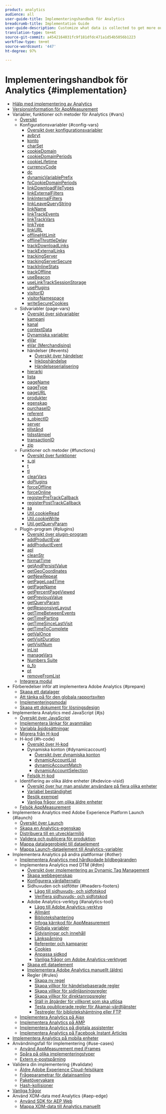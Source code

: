 ```yaml
---
product: analytics
audience: all
user-guide-title: Implementeringshandbok för Analytics
breadcrumb-title: Implementation Guide
user-guide-description: Customize what data is collected to get more out of Adobe Analytics.
translation-type: tm+mt
source-git-commit: a4542164031fc9f181dfdc471a1d54b5056b1223
workflow-type: tm+mt
source-wordcount: '447'
ht-degree: 97%

---
```



# Implementeringshandbok för Analytics {#implementation}

+ [Hjälp med implementering av Analytics](home.md)
+ [Versionsinformation för AppMeasurement](appmeasurement-updates.md)
+ Variabler, funktioner och metoder för Analytics {#vars}
   + [Översikt](vars/overview.md)
   + Konfigurationsvariabler {#config-vars}
      + [Översikt över konfigurationsvariabler](vars/config-vars/configuration-variables.md)
      + [avbryt](vars/config-vars/abort.md)
      + [konto](vars/config-vars/account.md)
      + [charSet](vars/config-vars/charset.md)
      + [cookieDomain](vars/config-vars/cookiedomain.md)
      + [cookieDomainPeriods](vars/config-vars/cookiedomainperiods.md)
      + [cookieLifetime](vars/config-vars/cookielifetime.md)
      + [currencyCode](vars/config-vars/currencycode.md)
      + [dc](vars/config-vars/dc.md)
      + [dynamicVariablePrefix](vars/config-vars/dynamicvariableprefix.md)
      + [fpCookieDomainPeriods](vars/config-vars/fpcookiedomainperiods.md)
      + [linkDownloadFileTypes](vars/config-vars/linkdownloadfiletypes.md)
      + [linkExternalFilters](vars/config-vars/linkexternalfilters.md)
      + [linkInternalFilters](vars/config-vars/linkinternalfilters.md)
      + [linkLeaveQueryString](vars/config-vars/linkleavequerystring.md)
      + [linkName](vars/config-vars/linkname.md)
      + [linkTrackEvents](vars/config-vars/linktrackevents.md)
      + [linkTrackVars](vars/config-vars/linktrackvars.md)
      + [linkType](vars/config-vars/linktype.md)
      + [linkURL](vars/config-vars/linkurl.md)
      + [offlineHitLimit](vars/config-vars/offlinehitlimit.md)
      + [offlineThrottleDelay](vars/config-vars/offlinethrottledelay.md)
      + [trackDownloadLinks](vars/config-vars/trackdownloadlinks.md)
      + [trackExternalLinks](vars/config-vars/trackexternallinks.md)
      + [trackingServer](vars/config-vars/trackingserver.md)
      + [trackingServerSecure](vars/config-vars/trackingserversecure.md)
      + [trackInlineStats](vars/config-vars/trackinlinestats.md)
      + [trackOffline](vars/config-vars/trackoffline.md)
      + [useBeacon](vars/config-vars/usebeacon.md)
      + [useLinkTrackSessionStorage](vars/config-vars/uselinktracksessionstorage.md)
      + [usePlugins](vars/config-vars/useplugins.md)
      + [visitorID](vars/config-vars/visitorid.md)
      + [visitorNamespace](vars/config-vars/visitornamespace.md)
      + [writeSecureCookies](vars/config-vars/writesecurecookies.md)
   + Sidvariabler {page-vars}
      + [Översikt över sidvariabler](vars/page-vars/page-variables.md)
      + [kampanj](vars/page-vars/campaign.md)
      + [kanal](vars/page-vars/channel.md)
      + [contextData](vars/page-vars/contextdata.md)
      + [Dynamiska variabler](vars/page-vars/dynamic-variables.md)
      + [eVar](vars/page-vars/evar.md)
      + [eVar (Merchandising)](vars/page-vars/evar-merchandising.md)
      + händelser {#events}
         + [Översikt över händelser](vars/page-vars/events/events-overview.md)
         + [Inköpshändelse](vars/page-vars/events/event-purchase.md)
         + [Händelseserialisering](vars/page-vars/events/event-serialization.md)
      + [hierarki](vars/page-vars/hier.md)
      + [lista](vars/page-vars/list.md)
      + [pageName](vars/page-vars/pagename.md)
      + [pageType](vars/page-vars/pagetype.md)
      + [pageURL](vars/page-vars/pageurl.md)
      + [produkter](vars/page-vars/products.md)
      + [egenskap](vars/page-vars/prop.md)
      + [purchaseID](vars/page-vars/purchaseid.md)
      + [referent](vars/page-vars/referrer.md)
      + [s_objectID](vars/page-vars/s-objectid.md)
      + [server](vars/page-vars/server.md)
      + [tillstånd](vars/page-vars/state.md)
      + [tidsstämpel](vars/page-vars/timestamp.md)
      + [transactionID](vars/page-vars/transactionid.md)
      + [zip](vars/page-vars/zip.md)
   + Funktioner och metoder {#functions}
      + [Översikt över funktioner](vars/functions/overview.md)
      + [s_gi](vars/functions/s-gi.md)
      + [t](vars/functions/t-method.md)
      + [tl](vars/functions/tl-method.md)
      + [clearVars](vars/functions/clearvars.md)
      + [doPlugins](vars/functions/doplugins.md)
      + [forceOffline](vars/functions/forceoffline.md)
      + [forceOnline](vars/functions/forceonline.md)
      + [registerPreTrackCallback](vars/functions/registerpretrackcallback.md)
      + [registerPostTrackCallback](vars/functions/registerposttrackcallback.md)
      + [sa](vars/functions/sa-method.md)
      + [Util.cookieRead](vars/functions/util-cookieread.md)
      + [Util.cookieWrite](vars/functions/util-cookiewrite.md)
      + [Util.getQueryParam](vars/functions/util-getqueryparam.md)
   + Plugin-program {#plugins}
      + [Översikt över plugin-program](vars/plugins/impl-plugins.md)
      + [addProductEvar](vars/plugins/addproductevar.md)
      + [addProductEvent](vars/plugins/addproductevent.md)
      + [apl](vars/plugins/apl.md)
      + [cleanStr](vars/plugins/cleanstr.md)
      + [formatTime](vars/plugins/formattime.md)
      + [getAndPersistValue](vars/plugins/getandpersistvalue.md)
      + [getGeoCoordinates](vars/plugins/getgeocoordinates.md)
      + [getNewRepeat](vars/plugins/getnewrepeat.md)
      + [getPageLoadTime](vars/plugins/getpageloadtime.md)
      + [getPageName](vars/plugins/getpagename.md)
      + [getPercentPageViewed](vars/plugins/getpercentpageviewed.md)
      + [getPreviousValue](vars/plugins/getpreviousvalue.md)
      + [getQueryParam](vars/plugins/getqueryparam.md)
      + [getResponsiveLayout](vars/plugins/getresponsivelayout.md)
      + [getTimeBetweenEvents](vars/plugins/gettimebetweenevents.md)
      + [getTimeParting](vars/plugins/gettimeparting.md)
      + [getTimeSinceLastVisit](vars/plugins/gettimesincelastvisit.md)
      + [getTimeToComplete](vars/plugins/gettimetocomplete.md)
      + [getValOnce](vars/plugins/getvalonce.md)
      + [getVisitDuration](vars/plugins/getvisitduration.md)
      + [getVisitNum](vars/plugins/getvisitnum.md)
      + [inList](vars/plugins/inlist.md)
      + [manageVars](vars/plugins/managevars.md)
      + [Numbers Suite](vars/plugins/numberssuite.md)
      + [p_fo](vars/plugins/p-fo.md)
      + [pt](vars/plugins/pt-plugin.md)
      + [removeFromList](vars/plugins/removefromlist.md)
   + [Integrera modul](vars/integrate.md)
+ Förberedelser inför att implementera Adobe Analytics {#prepare}
   + [Skapa ett datalager](prepare/data-layer.md)
   + [Att tänka på för den globala rapportsviten](prepare/global-rs.md)
   + [Implementeringsmodal](prepare/implementation-modal.md)
   + [Skapa ett dokument för lösningsdesign](prepare/solution-design.md)
+ Implementera Analytics med JavaScript {#js}
   + [Översikt över JavaScript](js/overview.md)
   + [Implementera länkar för avanmälan](js/opt-out.md)
   + [Variabla åsidosättningar](js/overrides.md)
   + [Migrera från H-kod](js/migrate-from-hcode.md)
   + H-kod {#h-code}
      + [Översikt över H-kod](js/h-code/overview.md)
      + Dynamiska konton {#dynamicaccount}
         + [Översikt över dynamiska konton](js/h-code/dynamicaccount/overview.md)
         + [dynamicAccountList](js/h-code/dynamicaccount/dynamicaccountlist.md)
         + [dynamicAccountMatch](js/h-code/dynamicaccount/dynamicaccountmatch.md)
         + [dynamicAccountSelection](js/h-code/dynamicaccount/dynamicaccountselection.md)
      + [Felsök H-kod](js/h-code/troubleshooting.md)
   + Identifiering av olika äldre enheter {#xdevice-visid}
      + [Översikt över hur man ansluter användare på flera olika enheter](js/xdevice-visid/xdevice-connecting.md)
      + [Variabel beständighet](js/xdevice-visid/variable-persistence.md)
      + [Besök exempel](js/xdevice-visid/visit-example.md)
      + [Vanliga frågor om olika äldre enheter](js/xdevice-visid/xdevice-faq.md)
   + [Felsök AppMeasurement](js/troubleshooting.md)
+ Implementera Analytics med Adobe Experience Platform Launch {#launch}
   + [Översikt över Launch](launch/overview.md)
   + [Skapa en Analytics-egenskap](launch/create-analytics-property.md)
   + [Distribuera till en utvecklarmiljö](launch/deploy-dev.md)
   + [Validera och publicera för produktion](launch/validate-publish-prod.md)
   + [Mappa datalagerobjekt till dataelement](launch/layer-to-elements.md)
   + [Mappa Launch-dataelement till Analytics-variabler](launch/elements-to-variable.md)
+ Implementera Analytics på andra plattformar {#other}
   + [Implementera Analytics med hårdkodade bildbegäranden](other/hardcoded.md)
   + Implementera Analytics med DTM {#dtm}
      + [Översikt över implementering av Dynamic Tag Management](other/dtm/dtm-implementation-overview.md)
      + [Skapa webbegenskap](other/dtm/t-create-web-property.md)
      + [Konfigurera värdalternativ](other/dtm/t-configure-hosting.md)
      + Sidhuvuden och sidfötter {#headers-footers}
         + [Lägg till sidhuvuds- och sidfotskod](other/dtm/c-headers-footers/t-header-footer-code.md)
         + [Verifiera sidhuvuds- och sidfotskod](other/dtm/c-headers-footers/t-verify-header-footer.md)
      + Adobe Analytics-verktyg {#analytics-tool}
         + [Lägg till Adobe Analytics-verktyg](other/dtm/c-aa-tool/analytics-dtm.md)
         + [Allmänt](other/dtm/c-aa-tool/general-settings-analytics.md)
         + [Bibliotekshantering](other/dtm/c-aa-tool/library-management.md)
         + [Infoga kärnkod för AppMeasurement](other/dtm/c-aa-tool/t-appmeasurement-code.md)
         + [Globala variabler](other/dtm/c-aa-tool/global-variables.md)
         + [Sidvisningar och innehåll](other/dtm/c-aa-tool/pageviews-content.md)
         + [Länkspårning](other/dtm/c-aa-tool/link-tracking.md)
         + [Referenter och kampanjer](other/dtm/c-aa-tool/referrers-campaigns.md)
         + [Cookies](other/dtm/c-aa-tool/cookies-analytics.md)
         + [Anpassa sidkod](other/dtm/c-aa-tool/customize-page-code.md)
         + [Vanliga frågor om Adobe Analytics-verktyget](other/dtm/c-aa-tool/dtm-faq.md)
      + [Skapa ett dataelement](other/dtm/t-data-element.md)
      + [Implementera Adobe Analytics manuellt (äldre)](other/dtm/t-analytics-deploy.md)
      + Regler {#rules}
         + [Skapa ny regel](other/dtm/c-rules/t-rules-create.md)
         + [Skapa villkor för händelsebaserade regler](other/dtm/c-rules/t-rules-event-conditions.md)
         + [Skapa villkor för sidinläsningsregler](other/dtm/c-rules/t-rules-page-conditions.md)
         + [Skapa villkor för direktanropsregler](other/dtm/c-rules/t-rules-direct-conditions.md)
         + [Ställ in åtgärder för villkoret som ska utlösa](other/dtm/c-rules/t-rules-actions.md)
         + [Testa opublicerade regler för Akamai-värdtjänster](other/dtm/c-rules/t-test-rules-akamai.md)
         + [Testregler för bibliotekshämtning eller FTP](other/dtm/c-rules/t-test-rules-ftp.md)
   + [Implementera Analytics på Ajax](other/ajax.md)
   + [Implementera Analytics på AMP](other/amp.md)
   + [Implementera Analytics på digitala assistenter](other/digital-assistants.md)
   + [Implementera Analytics på Facebook Instant Articles](other/fb-instant-articles.md)
+ [Implementera Analytics på mobila enheter](mobile-device-sdk.md)
+ Användningsfall för implementering {#use-cases}
   + [Använd AppMeasurement med iFrames](use-cases/iframe.md)
   + [Spåra på olika implementeringstyper](use-cases/cross-type-implementation.md)
   + [Extern e-postspårning](use-cases/email-external.md)
+ Validera din implementering {#validate}
   + [Äldre Adobe Experience Cloud-felsökare](validate/debugger.md)
   + [Frågeparametrar för datainsamling](validate/query-parameters.md)
   + [Paketövervakare](validate/packet-monitor.md)
   + [Hash-kollisioner](validate/hash-collisions.md)
+ [Vanliga frågor](faq.md)
+ Använd XDM-data med Analytics {#aep-edge}
   + [Använd SDK för AEP Web](aep-edge/xdmoverview.md)
   + [Mappa XDM-data till Analytics manuellt](aep-edge/xdm-manual.md)